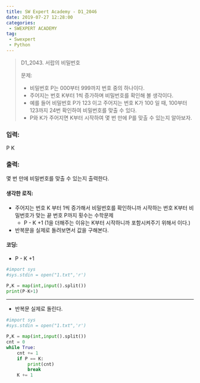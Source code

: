 ```yaml
---
title: SW Expert Academy - D1_2046
date: 2019-07-27 12:28:00
categories:
 - SWEXPERT ACADEMY
tag:
 - Swexpert
 - Python
---
```


> D1_2043. 서랍의 비밀번호
>
> 문제:
>
> - 비밀번호 P는 000부터 999까지 번호 중의 하나이다.
> - 주어지는 번호 K부터 1씩 증가하며 비밀번호를 확인해 볼 생각이다.
> - 예를 들어 비밀번호 P가 123 이고 주어지는 번호 K가 100 일 때, 100부터 123까지 24번 확인하여 비밀번호를 맞출 수 있다.
> - P와 K가 주어지면 K부터 시작하여 몇 번 만에 P를 맞출 수 있는지 알아보자.  

### 입력:

P K



### 출력:

몇 번 만에 비밀번호를 맞출 수 있는지 출력한다.



#### 생각한 로직:

- 주어지는 번호 K 부터 1씩 증가해서 비밀번호를 확인하니까 시작하는 번호 K부터 비밀번호가 맞는 끝 번호 P까지 횟수는 수학문제
  - P - K +1 (1을 더해주는 이유는 K부터 시작하니까 포함시켜주기 위해서 이다.)
- 반복문을 실제로 돌려보면서 값을 구해본다.



#### 코딩:

- P - K +1

```python
#import sys
#sys.stdin = open("1.txt",'r')

P,K = map(int,input().split())
print(P-K+1)
```

------

- 반복문 실제로 돌린다.

```python
#import sys
#sys.stdin = open("1.txt",'r')

P,K = map(int,input().split())
cnt = 0
while True:
    cnt += 1
    if P == K:
        print(cnt)
        break
    K += 1
```



[출처]: https://www.swexpertacademy.com/
